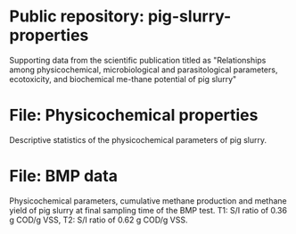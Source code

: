 # Public repository: pig-slurry-properties
Supporting data from the scientific publication titled as "Relationships among physicochemical, microbiological and parasitological parameters, ecotoxicity, and biochemical me-thane potential of pig slurry"

# File: Physicochemical properties
Descriptive statistics of the physicochemical parameters of pig slurry.

# File: BMP data
Physicochemical parameters, cumulative methane production and methane yield of pig slurry at final sampling time of the BMP test. T1: S/I ratio of 0.36 g COD/g VSS, T2: S/I ratio of 0.62 g COD/g VSS.

